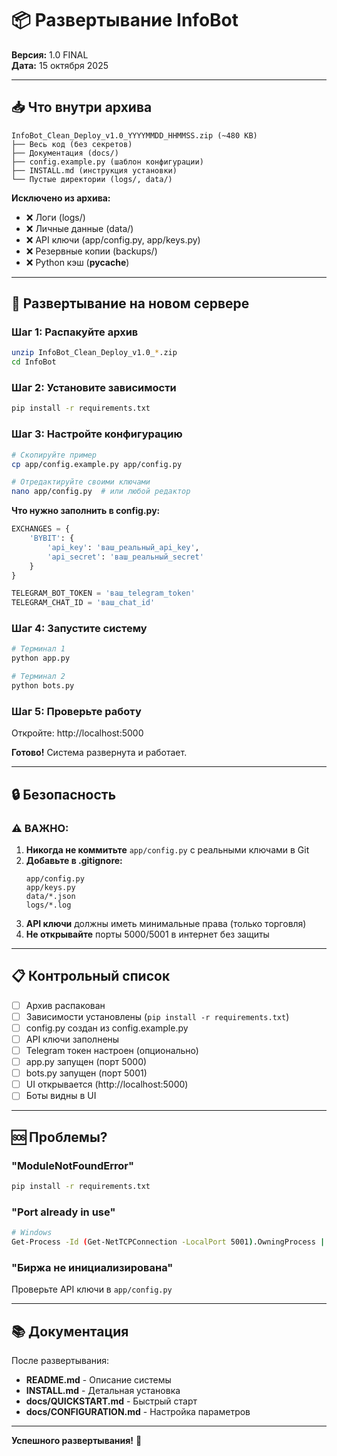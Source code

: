 # 📦 Развертывание InfoBot

**Версия:** 1.0 FINAL  
**Дата:** 15 октября 2025

---

## 📥 Что внутри архива

```
InfoBot_Clean_Deploy_v1.0_YYYYMMDD_HHMMSS.zip (~480 KB)
├── Весь код (без секретов)
├── Документация (docs/)
├── config.example.py (шаблон конфигурации)
├── INSTALL.md (инструкция установки)
└── Пустые директории (logs/, data/)
```

**Исключено из архива:**
- ❌ Логи (logs/)
- ❌ Личные данные (data/)
- ❌ API ключи (app/config.py, app/keys.py)
- ❌ Резервные копии (backups/)
- ❌ Python кэш (__pycache__)

---

## 🚀 Развертывание на новом сервере

### Шаг 1: Распакуйте архив
```bash
unzip InfoBot_Clean_Deploy_v1.0_*.zip
cd InfoBot
```

### Шаг 2: Установите зависимости
```bash
pip install -r requirements.txt
```

### Шаг 3: Настройте конфигурацию
```bash
# Скопируйте пример
cp app/config.example.py app/config.py

# Отредактируйте своими ключами
nano app/config.py  # или любой редактор
```

**Что нужно заполнить в config.py:**
```python
EXCHANGES = {
    'BYBIT': {
        'api_key': 'ваш_реальный_api_key',
        'api_secret': 'ваш_реальный_secret'
    }
}

TELEGRAM_BOT_TOKEN = 'ваш_telegram_token'
TELEGRAM_CHAT_ID = 'ваш_chat_id'
```

### Шаг 4: Запустите систему
```bash
# Терминал 1
python app.py

# Терминал 2  
python bots.py
```

### Шаг 5: Проверьте работу
Откройте: http://localhost:5000

**Готово!** Система развернута и работает.

---

## 🔒 Безопасность

### ⚠️ ВАЖНО:
1. **Никогда не коммитьте** `app/config.py` с реальными ключами в Git
2. **Добавьте в .gitignore:**
   ```
   app/config.py
   app/keys.py
   data/*.json
   logs/*.log
   ```
3. **API ключи** должны иметь минимальные права (только торговля)
4. **Не открывайте** порты 5000/5001 в интернет без защиты

---

## 📋 Контрольный список

- [ ] Архив распакован
- [ ] Зависимости установлены (`pip install -r requirements.txt`)
- [ ] config.py создан из config.example.py
- [ ] API ключи заполнены
- [ ] Telegram токен настроен (опционально)
- [ ] app.py запущен (порт 5000)
- [ ] bots.py запущен (порт 5001)
- [ ] UI открывается (http://localhost:5000)
- [ ] Боты видны в UI

---

## 🆘 Проблемы?

### "ModuleNotFoundError"
```bash
pip install -r requirements.txt
```

### "Port already in use"
```bash
# Windows
Get-Process -Id (Get-NetTCPConnection -LocalPort 5001).OwningProcess | Stop-Process
```

### "Биржа не инициализирована"
Проверьте API ключи в `app/config.py`

---

## 📚 Документация

После развертывания:
- **README.md** - Описание системы
- **INSTALL.md** - Детальная установка
- **docs/QUICKSTART.md** - Быстрый старт
- **docs/CONFIGURATION.md** - Настройка параметров

---

**Успешного развертывания!** 🚀


